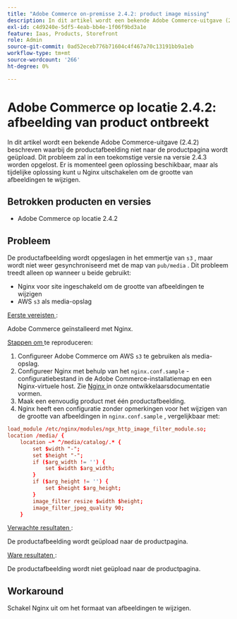 ```yaml
---
title: "Adobe Commerce on-premisse 2.4.2: product image missing"
description: In dit artikel wordt een bekende Adobe Commerce-uitgave (2.4.2) beschreven waarbij de productafbeelding niet naar de productpagina wordt geüpload. Dit probleem zal in een toekomstige versie na versie 2.4.3 worden opgelost. Er is momenteel geen oplossing beschikbaar, maar als tijdelijke oplossing kunt u Nginx uitschakelen om de grootte van afbeeldingen te wijzigen.
exl-id: c4d9240e-5df5-4eab-bb4e-1f06f9bd3a1e
feature: Iaas, Products, Storefront
role: Admin
source-git-commit: 0ad52eceb776b71604c4f467a70c13191bb9a1eb
workflow-type: tm+mt
source-wordcount: '266'
ht-degree: 0%

---
```


# Adobe Commerce op locatie 2.4.2: afbeelding van product ontbreekt

In dit artikel wordt een bekende Adobe Commerce-uitgave (2.4.2) beschreven waarbij de productafbeelding niet naar de productpagina wordt geüpload. Dit probleem zal in een toekomstige versie na versie 2.4.3 worden opgelost. Er is momenteel geen oplossing beschikbaar, maar als tijdelijke oplossing kunt u Nginx uitschakelen om de grootte van afbeeldingen te wijzigen.

## Betrokken producten en versies

* Adobe Commerce op locatie 2.4.2

## Probleem

De productafbeelding wordt opgeslagen in het emmertje van `s3` , maar wordt niet weer gesynchroniseerd met de map van `pub/media` . Dit probleem treedt alleen op wanneer u beide gebruikt:

* Nginx voor site ingeschakeld om de grootte van afbeeldingen te wijzigen
* AWS `s3` als media-opslag

<u> Eerste vereisten </u>:

Adobe Commerce geïnstalleerd met Nginx.

<u> Stappen om </u> te reproduceren:

1. Configureer Adobe Commerce om AWS `s3` te gebruiken als media-opslag.
1. Configureer Nginx met behulp van het `nginx.conf.sample` -configuratiebestand in de Adobe Commerce-installatiemap en een Nginx-virtuele host. Zie [ Nginx ](https://devdocs.magento.com/guides/v2.4/install-gde/prereq/nginx.html#configure-nginx-ubuntu) in onze ontwikkelaarsdocumentatie vormen.
1. Maak een eenvoudig product met één productafbeelding.
1. Nginx heeft een configuratie zonder opmerkingen voor het wijzigen van de grootte van afbeeldingen in `nginx.conf.sample` , vergelijkbaar met:

```conf
load_module /etc/nginx/modules/ngx_http_image_filter_module.so;
location /media/ {
    location ~* ^/media/catalog/.* {
        set $width "-";
        set $height "-";
        if ($arg_width != '') {
            set $width $arg_width;
        }
        if ($arg_height != '') {
            set $height $arg_height;
        }
        image_filter resize $width $height;
        image_filter_jpeg_quality 90;
    }
```

<u> Verwachte resultaten </u>:

De productafbeelding wordt geüpload naar de productpagina.

<u> Ware resultaten </u>:

De productafbeelding wordt niet geüpload naar de productpagina.

## Workaround

Schakel Nginx uit om het formaat van afbeeldingen te wijzigen.
